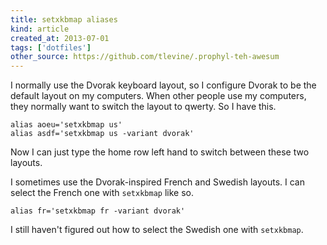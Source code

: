 ```yaml
---
title: setxkbmap aliases
kind: article
created_at: 2013-07-01
tags: ['dotfiles']
other_source: https://github.com/tlevine/.prophyl-teh-awesum
---
```


I normally use the Dvorak keyboard layout, so I configure Dvorak to be the
default layout on my computers. When other people use my computers, they
normally want to switch the layout to qwerty. So I have this.

    alias aoeu='setxkbmap us'
    alias asdf='setxkbmap us -variant dvorak'

Now I can just type the home row left hand to switch between these two
layouts.

I sometimes use the Dvorak-inspired French and Swedish layouts. I can select
the French one with `setxkbmap` like so.

    alias fr='setxkbmap fr -variant dvorak'

I still haven't figured out how to select the Swedish one with `setxkbmap`.
